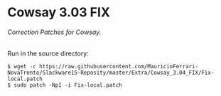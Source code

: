 # Cowsay 3.03 FIX
*Correction Patches for Cowsay.*
<br/><br/>

Run in the source directory:
```
$ wget -c https://raw.githubusercontent.com/MauricioFerrari-NovaTrento/Slackware15-Reposity/master/Extra/Cowsay_3.04_FIX/Fix-local.patch
$ sudo patch -Np1 -i Fix-local.patch
```
